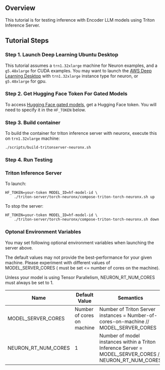 
## Overview

This tutorial is for testing inference with Encoder LLM models using Triton Inference Server.

## Tutorial Steps

### Step 1. Launch Deep Learning Ubuntu Desktop

This tutorial assumes a `trn1.32xlarge` machine for Neuron examples, and a `g5.48xlarge` for CUDA examples. You may want to launch the [AWS Deep Learning Desktop](https://github.com/aws-samples/aws-deep-learning-ami-ubuntu-dcv-desktop) with  `trn1.32xlarge` instance type for neuron, or `g5.48xlarge` for gpu.

### Step 2. Get Hugging Face Token For Gated Models

To access [Hugging Face gated models](https://huggingface.co/docs/hub/en/models-gated), get a Hugging Face token. You will need to specify it in the `HF_TOKEN` below. 

### Step 3. Build container

To build the container for triton inference server with neuronx, execute this on `trn1.32xlarge` machine:

    ./scripts/build-tritonserver-neuronx.sh
    
### Step 4. Run Testing

### Triton Inference Server


To launch:

    HF_TOKEN=your-token MODEL_ID=hf-model-id \
        ./triton-server/torch-neuronx/compose-triton-torch-neuronx.sh up

To stop the server:

    HF_TOKEN=your-token MODEL_ID=hf-model-id \
        ./triton-server/torch-neuronx/compose-triton-torch-neuronx.sh down
        
### Optonal Environment Variables

You may set following optional environment variables when launching the server above. 

The default values may not provide the best-performance for your given machine. Please experiment with different values of MODEL_SERVER_CORES ( must be set <= number of cores on the machine).

 Unless your model is using Tensor Parallelism, NEURON_RT_NUM_CORES must always be set to 1.

| Name      | Default Value | Semantics |
| ----------- | ----------- | ----------- |
| MODEL_SERVER_CORES      | Number of cores on machine       | Number of Triton Server instances = Number-of-cores-on-machine // MODEL_SERVER_CORES       |
| NEURON_RT_NUM_CORES   | 1        | Number of model instances within a Triton Inference Server = MODEL_SERVER_CORES // NEURON_RT_NUM_CORES |